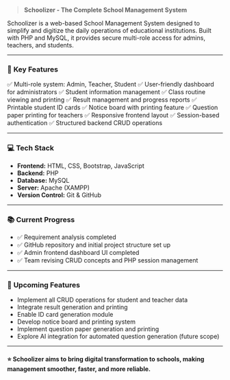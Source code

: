> **Schoolizer - The Complete School Management System**

Schoolizer is a web-based School Management System designed to simplify and digitize the daily operations of educational institutions. Built with PHP and MySQL, it provides secure multi-role access for admins, teachers, and students.

---

### 🚀 **Key Features**

✅ Multi-role system: Admin, Teacher, Student
✅ User-friendly dashboard for administrators
✅ Student information management
✅ Class routine viewing and printing
✅ Result management and progress reports
✅ Printable student ID cards
✅ Notice board with printing feature
✅ Question paper printing for teachers
✅ Responsive frontend layout
✅ Session-based authentication
✅ Structured backend CRUD operations

---

### 💻 **Tech Stack**

* **Frontend:** HTML, CSS, Bootstrap, JavaScript
* **Backend:** PHP
* **Database:** MySQL
* **Server:** Apache (XAMPP)
* **Version Control:** Git & GitHub

---

### 📚 **Current Progress**

* ✅ Requirement analysis completed
* ✅ GitHub repository and initial project structure set up
* ✅ Admin frontend dashboard UI completed
* ✅ Team revising CRUD concepts and PHP session management

---

### 🎯 **Upcoming Features**

* Implement all CRUD operations for student and teacher data
* Integrate result generation and printing
* Enable ID card generation module
* Develop notice board and printing system
* Implement question paper generation and printing
* Explore AI integration for automated question generation (future scope)

---

#### ⭐ **Schoolizer aims to bring digital transformation to schools, making management smoother, faster, and more reliable.**
